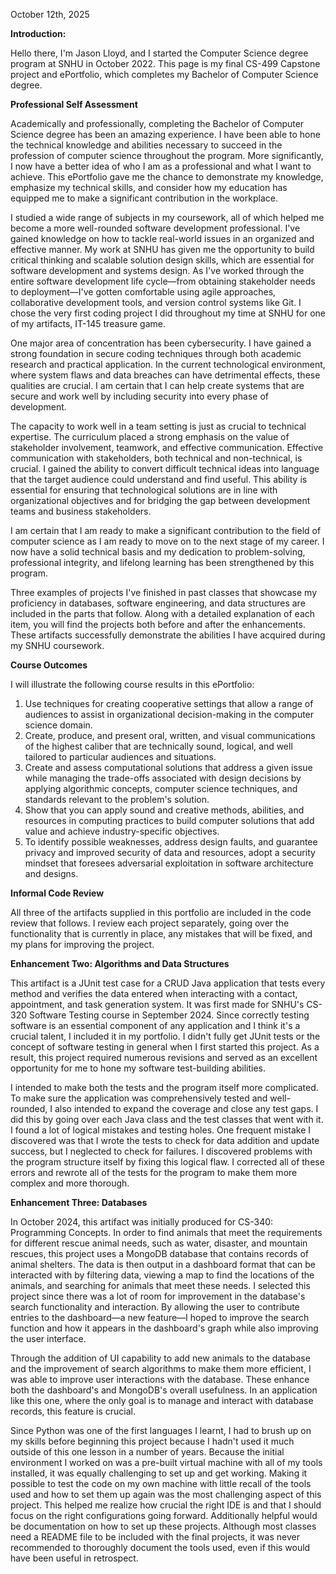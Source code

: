 October 12th, 2025

**Introduction:**

Hello there, I'm Jason Lloyd, and I started the Computer Science degree program at SNHU in October 2022. This page is my final CS-499 Capstone project and ePortfolio, which completes my Bachelor of Computer Science degree.

**Professional Self Assessment**

Academically and professionally, completing the Bachelor of Computer Science degree has been an amazing experience. I have been able to hone the technical knowledge and abilities necessary to succeed in the profession of computer science throughout the program. More significantly, I now have a better idea of who I am as a professional and what I want to achieve. This ePortfolio gave me the chance to demonstrate my knowledge, emphasize my technical skills, and consider how my education has equipped me to make a significant contribution in the workplace. 

I studied a wide range of subjects in my coursework, all of which helped me become a more well-rounded software development professional. I've gained knowledge on how to tackle real-world issues in an organized and effective manner. My work at SNHU has given me the opportunity to build critical thinking and scalable solution design skills, which are essential for software development and systems design. As I've worked through the entire software development life cycle—from obtaining stakeholder needs to deployment—I've gotten comfortable using agile approaches, collaborative development tools, and version control systems like Git. I chose the very first coding project I did throughout my time at SNHU for one of my artifacts, IT-145 treasure game.

One major area of concentration has been cybersecurity. I have gained a strong foundation in secure coding techniques through both academic research and practical application. In the current technological environment, where system flaws and data breaches can have detrimental effects, these qualities are crucial. I am certain that I can help create systems that are secure and work well by including security into every phase of development.

The capacity to work well in a team setting is just as crucial to technical expertise. The curriculum placed a strong emphasis on the value of stakeholder involvement, teamwork, and effective communication. Effective communication with stakeholders, both technical and non-technical, is crucial. I gained the ability to convert difficult technical ideas into language that the target audience could understand and find useful. This ability is essential for ensuring that technological solutions are in line with organizational objectives and for bridging the gap between development teams and business stakeholders.

I am certain that I am ready to make a significant contribution to the field of computer science as I am ready to move on to the next stage of my career. I now have a solid technical basis and my dedication to problem-solving, professional integrity, and lifelong learning has been strengthened by this program.

Three examples of projects I've finished in past classes that showcase my proficiency in databases, software engineering, and data structures are included in the parts that follow. Along with a detailed explanation of each item, you will find the projects both before and after the enhancements. These artifacts successfully demonstrate the abilities I have acquired during my SNHU coursework.

**Course Outcomes**

I will illustrate the following course results in this ePortfolio:

1. Use techniques for creating cooperative settings that allow a range of audiences to assist in organizational decision-making in the computer science domain.
2. Create, produce, and present oral, written, and visual communications of the highest caliber that are technically sound, logical, and well tailored to particular audiences and situations.
3. Create and assess computational solutions that address a given issue while managing the trade-offs associated with design decisions by applying algorithmic concepts, computer science techniques, and standards relevant to the problem's solution.
4. Show that you can apply sound and creative methods, abilities, and resources in computing practices to build computer solutions that add value and achieve industry-specific objectives.
5. To identify possible weaknesses, address design faults, and guarantee privacy and improved security of data and resources, adopt a security mindset that foresees adversarial exploitation in software architecture and designs.

**Informal Code Review**

All three of the artifacts supplied in this portfolio are included in the code review that follows. I review each project separately, going over the functionality that is currently in place, any mistakes that will be fixed, and my plans for improving the project.



**Enhancement Two: Algorithms and Data Structures**

This artifact is a JUnit test case for a CRUD Java application that tests every method and verifies the data entered when interacting with a contact, appointment, and task generation system. It was first made for SNHU's CS-320 Software Testing course in September 2024. Since correctly testing software is an essential component of any application and I think it's a crucial talent, I included it in my portfolio. I didn't fully get JUnit tests or the concept of software testing in general when I first started this project. As a result, this project required numerous revisions and served as an excellent opportunity for me to hone my software test-building abilities.

I intended to make both the tests and the program itself more complicated. To make sure the application was comprehensively tested and well-rounded, I also intended to expand the coverage and close any test gaps. I did this by going over each Java class and the test classes that went with it. I found a lot of logical mistakes and testing holes. One frequent mistake I discovered was that I wrote the tests to check for data addition and update success, but I neglected to check for failures. I discovered problems with the program structure itself by fixing this logical flaw. I corrected all of these errors and rewrote all of the tests for the program to make them more complex and more thorough.

**Enhancement Three: Databases**

In October 2024, this artifact was initially produced for CS-340: Programming Concepts. In order to find animals that meet the requirements for different rescue animal needs, such as water, disaster, and mountain rescues, this project uses a MongoDB database that contains records of animal shelters. The data is then output in a dashboard format that can be interacted with by filtering data, viewing a map to find the locations of the animals, and searching for animals that meet these needs. I selected this project since there was a lot of room for improvement in the database's search functionality and interaction. By allowing the user to contribute entries to the dashboard—a new feature—I hoped to improve the search function and how it appears in the dashboard's graph while also improving the user interface.

Through the addition of UI capability to add new animals to the database and the improvement of search algorithms to make them more efficient, I was able to improve user interactions with the database. These enhance both the dashboard's and MongoDB's overall usefulness. In an application like this one, where the only goal is to manage and interact with database records, this feature is crucial.

Since Python was one of the first languages I learnt, I had to brush up on my skills before beginning this project because I hadn't used it much outside of this one lesson in a number of years. Because the initial environment I worked on was a pre-built virtual machine with all of my tools installed, it was equally challenging to set up and get working. Making it possible to test the code on my own machine with little recall of the tools used and how to set them up again was the most challenging aspect of this project. This helped me realize how crucial the right IDE is and that I should focus on the right configurations going forward. Additionally helpful would be documentation on how to set up these projects. Although most classes need a README file to be included with the final projects, it was never recommended to thoroughly document the tools used, even if this would have been useful in retrospect.
   
